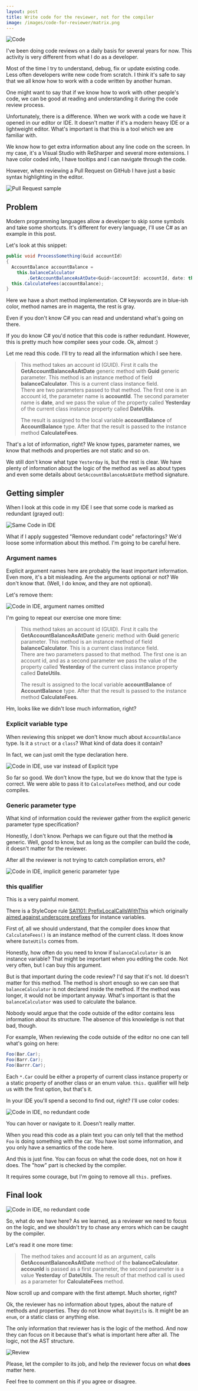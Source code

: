 ```yaml
---
layout: post
title: Write code for the reviewer, not for the compiler 
image: /images/code-for-reviewer/matrix.png
---
```


![Code](/images/code-for-reviewer/matrix.png)

I've been doing code reviews on a daily basis for several years for now. This activity is very different from what I do as a developer.

Most of the time I try to understand, debug, fix or update existing code. Less often developers write new code from scratch.  I think it's safe to say that we all know how to work with a code written by another human.

One might want to say that if we know how to work with other people's code, we can be good at reading and understanding it during the code review process.

Unfortunately, there is a difference. When we work with a code we have it opened in our editor or IDE. It doesn't matter if it's a modern heavy IDE or a lightweight editor. What's important is that this is a tool which we are familiar with. 

We know how to get extra information about any line code on the screen. In my case, it's a Visual Studio with ReSharper and several more extensions. I have color coded info, I have tooltips and I can navigate through the code. 

However, when reviewing a Pull Request on GitHub I have just a basic syntax highlighting in the editor.    

![Pull Request sample](/images/code-for-reviewer/nancy-pr.png)

## Problem

Modern programming languages allow a developer to skip some symbols and take some shortcuts. It's different for every language, I'll use C# as an example in this post.

Let's look at this snippet: 

```csharp
public void ProcessSomething(Guid accountId)
{
  AccountBalance accountBalance = 
    this.balanceCalculator
        .GetAccountBalanceAsAtDate<Guid>(accountId: accountId, date: this.DateUtils.Yesterday);
  this.CalculateFees(accountBalance);
}
``` 

Here we have a short method implementation. C# keywords are in blue-ish color, method names are in magenta, the rest is gray. 

Even if you don't know C# you can read and understand what's going on there. 

If you do know C# you'd notice that this code is rather redundant. However, this is pretty much how compiler sees your code. Ok, almost :) 

Let me read this code. I'll try to read all the information which I see here.

> This method takes an account id (GUID). First it calls the **GetAccountBalanceAsAtDate** generic method with **Guid** generic parameter. This method is an instance method of field **balanceCalculator**. 
This is a current class instance field.  
> There are two parameters passed to that method. The first one is an account id, the parameter name is **accountId**. The second parameter name is **date**, and we pass the value of the property called **Yesterday** of the current class instance property called **DateUtils**.
> 
>The result is assigned to the local variable **accountBalance** of **AccountBalance** type. 
> After that the result is passed to the instance method **CalculateFees**. 

That's a lot of information, right? We know types, parameter names, we know that methods and properties are not static and so on. 

We still don't know what type `Yesterday` is, but the rest is clear. We have plenty of information about the logic of the method as well as about types and even some details about `GetAccountBalanceAsAtDate` method signature.

## Getting simpler

When I look at this code in my IDE I see that some code is marked as redundant (grayed out): 

![Same Code in IDE](/images/code-for-reviewer/redundant-code.png)

What if I apply suggested "Remove redundant code" refactorings? We'd loose some information about this method. I'm going to be careful here.

### Argument names

Explicit argument names here are probably the least important information. Even more, it's a bit misleading. Are the arguments optional or not? We don't know that. (Well, I do know, and they are not optional).

Let's remove them: 

![Code in IDE, argument names omitted](/images/code-for-reviewer/redundant-code-no-args-names.png)

I'm going to repeat our exercise one more time: 

> This method takes an account id (GUID). First it calls the **GetAccountBalanceAsAtDate** generic method with **Guid** generic parameter. This method is an instance method of field **balanceCalculator**. 
This is a current class instance field.  
> There are two parameters passed to that method. The first one is an account id, and as a second parameter  we pass the value of the property called **Yesterday** of the current class instance property called **DateUtils**.
> 
>The result is assigned to the local variable **accountBalance** of **AccountBalance** type. 
> After that the result is passed to the instance method **CalculateFees**. 

Hm, looks like we didn't lose much information, right? 

### Explicit variable type

When reviewing this snippet we don't know much about `AccountBalance` type. Is it a `struct` or a `class`? What kind of data does it contain? 

In fact, we can just omit the type declaration here. 

![Code in IDE, use var instead of Explicit type](/images/code-for-reviewer/redundant-code-use-var.png)

So far so good. We don't know the type, but we do know that the type is correct. We were able to pass it to `CalculateFees` method, and our code compiles. 

### Generic parameter type

What kind of information could the reviewer gather from the explicit generic parameter type specification? 

Honestly, I don't know. Perhaps we can figure out that the method **is** generic. Well, good to know, but as long as the compiler can build the code, it doesn't matter for the reviewer. 

After all the reviewer is not trying to catch compilation errors, eh?

![Code in IDE, implicit generic parameter type](/images/code-for-reviewer/redundant-code-no-generic-type.png)

### this qualifier

This is a very painful moment. 

There is a StyleCope rule [SA1101: PrefixLocalCallsWithThis](http://stylecop.soyuz5.com/SA1101.html) which originally [aimed against underscore prefixes](https://blogs.msdn.microsoft.com/sourceanalysis/2008/05/25/a-brief-history-of-c-style/) for instance variables.

First of, all we should understand, that the compiler does know that `CalculateFees()` is an instance method of the current class. It does know where `DateUtils` comes from. 

Honestly, how often do you need to know if `balanceCalculator` is an instance variable? That might be important when you editing the code. Not very often, but I can buy this argument. 

But is that important during the code review? I'd say that it's not. Id doesn't matter for this method. The method is short enough so we can see that `balanceCalculator` is not declared inside the method.
If the method was longer, it would not be important anyway. What's important is that the `balanceCalculator` was used to calculate the balance. 

Nobody would argue that the code outside of the editor contains less information about its structure. The absence of this knowledge is not that bad, though. 

For example, When reviewing the code outside of the editor no one can tell what's going on here:

```csharp
Foo(Bar.Car);
Foo(Barr.Car);
Foo(Barrr.Car);
``` 

Each `*.Car` could be either a property of current class instance property or a static property of another class or an enum value. `this.` qualifier will help us with the first option, but that's it.

In your IDE you'll spend a second to find out, right? I'll use color codes: 

![Code in IDE, no redundant code](/images/code-for-reviewer/color-codes.png)

You can hover or navigate to it. Doesn't really matter.

When you read this code as a plain text you can only tell that the method `Foo` is doing something with the car. You have lost some information, and you only have a semantics of the code here. 

And this is just fine. You can focus on what the code does, not on how it does. The "how" part is checked by the compiler.

It requires some courage, but I'm going to remove all `this.` prefixes.

## Final look 

![Code in IDE, no redundant code](/images/code-for-reviewer/no-redundant.png)

So, what do we have here? As we learned, as a reviewer we need to focus on the logic, and we shouldn't try to chase any errors which can be caught by the compiler.

Let's read it one more time: 

> The method takes and account Id as an argument, calls **GetAccountBalanceAsAtDate** method of the **balanceCalculator**. **accounId** is passed as a first parameter, the second parameter is a value **Yesterday** of **DateUtils**.
> The result of that method call is used as a parameter for  **CalculateFees** method.

Now scroll up and compare with the first attempt. Much shorter, right?

Ok, the reviewer has no information about types, about the nature of methods and properties. They do not know what `DayUtils` is. It might be an `enum`, or a static class or anything else. 

The only information that reviewer has is the logic of the method. And now they can focus on it because that's what is important here after all. The logic, not the AST structure.

![Review ](/images/code-for-reviewer/review.png)


Please, let the compiler to its job, and help the reviewer focus on what **does** matter here.

Feel free to comment on this if you agree or disagree. 
